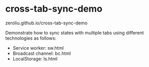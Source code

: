 # cross-tab-sync-demo

zeroliu.github.io/cross-tab-sync-demo

Demonstrate how to sync states with multiple tabs using different technologies as follows:

- Service worker: sw.html
- Broadcast channel: bc.html
- LocalStorage: ls.html
